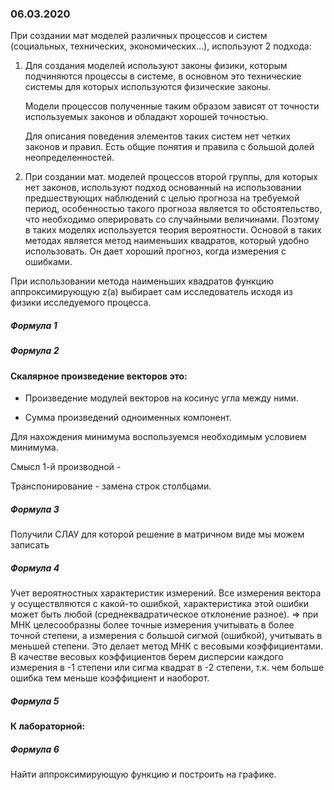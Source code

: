 ### 06.03.2020

При создании мат моделей различных процессов и систем (социальных, технических, экономических...), используют 2 подхода:

1. Для создания моделей используют законы физики, которым подчиняются процессы в системе, в основном это технические системы для которых используются физические законы.

   Модели процессов полученные таким образом зависят от точности используемых законов и обладают хорошей точностью.

   Для описания поведения элементов таких систем нет четких законов и правил. Есть общие понятия и правила с большой долей неопределенностей.

2. При создании мат. моделей процессов второй группы, для которых нет законов, используют подход основанный на использовании предшествующих наблюдений с целью прогноза на требуемой период, особенностью такого прогноза является то обстоятельство, что необходимо оперировать со случайными величинами. Поэтому в таких моделях используется теория вероятности. Основой в таких методах является метод наименьших квадратов, который удобно использовать. Он дает хороший прогноз, когда измерения с ошибками.

При использовании метода наименьших квадратов функцию аппроксимирующую z(a) выбирает сам исследователь исходя из физики исследуемого процесса.

##### Формула 1

##### Формула 2

#### Скалярное произведение векторов это:

* Произведение модулей векторов на косинус угла между ними.

* Сумма произведений одноименных компонент.



Для нахождения минимума воспользуемся необходимым условием минимума.

Смысл 1-й производной - 

Транспонирование - замена строк столбцами.

##### Формула 3

Получили СЛАУ для которой решение в матричном виде мы можем записать 

##### Формула 4

Учет вероятностных характеристик измерений. Все измерения вектора у осуществляются с какой-то ошибкой, характеристика этой ошибки может быть любой (среднеквадратическое отклонение разное). => при МНК целесообразны более точные измерения учитывать в более точной степени, а измерения с большой сигмой (ошибкой), учитывать в меньшей степени. Это делает метод МНК с весовыми коэффициентами. В качестве весовых коэффициентов берем дисперсии каждого измерения в -1 степени или сигма квадрат в -2 степени, т.к. чем больше ошибка тем меньше коэффициент и наоборот.

##### Формула 5



#### К лабораторной:

##### Формула 6

Найти аппроксимирующую функцию и построить на графике.